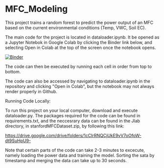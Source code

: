 # MFC_Modeling
This project trains a random forest to predict the power output of an MFC based on the current environmental conditions (Temp, VWC, Soil EC).

The main code for the project is located in dataloader.ipynb. It be opened as a Jupyter Notebok in Google Colab by clicking the Binder link below, and selecting Open in Colab at the top of the screen once the notebook opens.

[![Binder](https://mybinder.org/badge_logo.svg)](https://mybinder.org/v2/gh/jlab-sensing/MFC_Modeling/HEAD?labpath=dataloader.ipynb)

The code can then be executed by running each cell in order from top to bottom.

The code can also be accessed by navigating to dataloader.ipynb in the repository and clicking "Open in Colab", but the notebook may not always render properly in Github.

Running Code Locally:

To run this project on your local computer, download and execute dataloader.py. The packages required for the code can be found in requirements.txt, and the neccesrary data can be found in the Jlab directory, in stanfordMFCDataset.zip, by following this link:

https://drive.google.com/drive/folders/1cCIrRNQCjUkE9vV7oOfoW-dt9SuHpU9-

Note that certain parts of the code can take 2-3 minutes to excecute, namely loading the power data and training the model. Sorting the sata by timestamp and merging the data can take up to 30 seconds.





